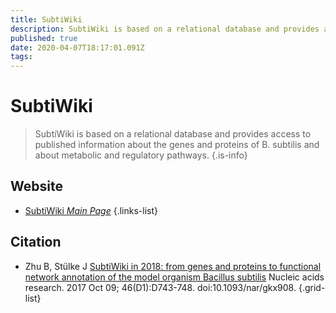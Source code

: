 ```yaml
---
title: SubtiWiki
description: SubtiWiki is based on a relational database and provides access to published information about the genes and proteins of B. subtilis and about metabolic and regulatory pathways.
published: true
date: 2020-04-07T18:17:01.091Z
tags: 
---
```


# SubtiWiki

> SubtiWiki is based on a relational database and provides access to published information about the genes and proteins of B. subtilis and about metabolic and regulatory pathways. 
{.is-info}

## Website

- [SubtiWiki *Main Page*](http://subtiwiki.uni-goettingen.de/v3/)
{.links-list}

## Citation

- Zhu B, Stülke J [SubtiWiki in 2018: from genes and proteins to functional network annotation of the model organism Bacillus subtilis](https://academic.oup.com/nar/article/46/D1/D743/4372578) Nucleic acids research. 2017 Oct 09; 46(D1):D743-748. doi:10.1093/nar/gkx908.
{.grid-list}